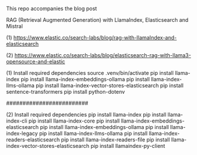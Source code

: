 This repo accompanies the blog post 

RAG (Retrieval Augmented Generation) with LlamaIndex,  Elasticsearch and Mistral

(1)  https://www.elastic.co/search-labs/blog/rag-with-llamaIndex-and-elasticsearch 

(2)  https://www.elastic.co/search-labs/blog/elasticsearch-rag-with-llama3-opensource-and-elastic


(1)  Install required dependencies
 source .venv/bin/activate
pip install llama-index 
pip install llama-index-embeddings-ollama
pip install llama-index-llms-ollama
pip install llama-index-vector-stores-elasticsearch
pip install sentence-transformers
pip install python-dotenv

#########################

(2)  Install required dependencies
pip install llama-index
pip install llama-index-cli
pip install llama-index-core
pip install llama-index-embeddings-elasticsearch
pip install llama-index-embeddings-ollama
pip install llama-index-legacy
pip install llama-index-llms-ollama
pip install llama-index-readers-elasticsearch
pip install llama-index-readers-file
pip install llama-index-vector-stores-elasticsearch
pip install llamaindex-py-client
